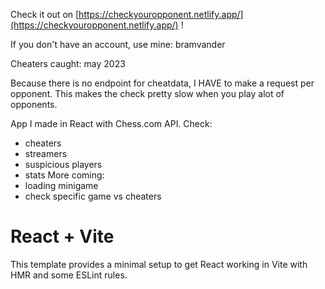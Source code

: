 Check it out on [https://checkyouropponent.netlify.app/](https://checkyouropponent.netlify.app/) !

If you don't have an account, use mine: bramvander

Cheaters caught: may 2023

Because there is no endpoint for cheatdata, I HAVE to make a request per opponent.
This makes the check pretty slow when you play alot of opponents.

App I made in React with Chess.com API.
Check:
- cheaters
- streamers
- suspicious players
- stats
More coming:
- loading minigame
- check specific game vs cheaters

# React + Vite

This template provides a minimal setup to get React working in Vite with HMR and some ESLint rules.
